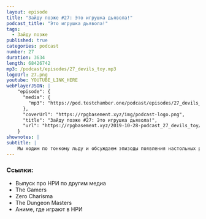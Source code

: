 ```yaml
---
layout: episode
title: "Зайду позже #27: Это игрушка дьявола!"
podcast_title: "Это игрушка дьявола!"
tags:
  - Зайду позже
published: true
categories: podcast
number: 27
duration: 3634
length: 68426742
mp3: /podcast/episodes/27_devils_toy.mp3
logoUrl: 27.png
youtube: YOUTUBE_LINK_HERE
webPlayerJSON: |
    "episode": {
      "media": {
        "mp3": "https://pod.testchamber.one/podcast/episodes/27_devils_toy.mp3"
      },
      "coverUrl": "https://rpgbasement.xyz/img/podcast-logo.png",
      "title": "Зайду позже #27: Это игрушка дьявола!",
      "url": "https://rpgbasement.xyz/2019-10-28-podcast_27_devils_toy/"
    }
shownotes: |
subtitle: |
    Мы ходим по тонкому льду и обсуждаем эпизоды появления настольных ролевых игр в других медиа: фильмах, сериалах, музыке, видеоиграх, книгах. А также Артём выпускает своего альтер-эго анимелорда.
---
```


### Ссылки:  
- Выпуск про НРИ по другим медиа
- The Gamers
- Zero Charisma
- The Dungeon Masters
- Аниме, где играют в НРИ
